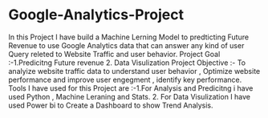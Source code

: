 # Google-Analytics-Project
In this Project I have build a Machine Lerning Model to predticting Future Revenue to use Google Analytics data that can answer any kind of user Query releted to Website Traffic and user behavior.
Project Goal :-1.Predicitng Future revenue 2. Data Visulization 
Project Objective :- To analyize website traffic data to understand user behavior , Optimize website performance and improve user engegment , identify key performance.
Tools I have used for this Project are :-1.For Analysis and Predicitng i have used Python , Machine Leraning and Stats. 2. For Data Visulization I have used Power bi to Create a Dashboard to show Trend Analysis. 

